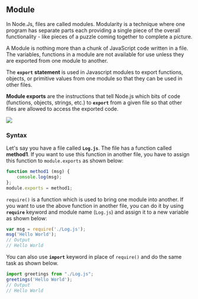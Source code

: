 ## Module

In Node.Js, files are called modules. Modularity is a technique where one program has separate parts each providing a single piece of the overall functionality - like pieces of a puzzle coming together to complete a picture. 

A Module is nothing more than a chunk of JavaScript code written in a file. The variables, functions in a module are not available for use unless they are exported from one module to another.

The **`export`** **statement** is used in Javascript modules to export functions, objects, or primitive values from one module so that they can be used in other files.

**Module exports** are the instructions that tell Node.js which bits of code (functions, objects, strings, etc.) to **`export`** from a given file so that other files are allowed to access the exported code.

![](https://s3.ap-south-1.amazonaws.com/appdev.konfinity.com/Nodejs+/module1.png)

### Syntax

Let's say you have a file called **`Log.js`**. The file has a function called **method1**. If you want to use this function in another file, you have to assign this function to `module.exports` as shown below:

```js
function method1 (msg) { 
    console.log(msg);
};
module.exports = method1;
```
`require()` is a function which is used to bring one module into another. If you want to use the above function in another file, you can do it by using **`require`** keyword and module name (`Log.js`) and assign it to a new variable as shown below:

```js
var msg = require('./Log.js'); 
msg('Hello World');
// Output
// Hello World
```
You can also use **`import`** keyword in place of `require()` and do the same task as shown below.

```js
import greetings from "./Log.js"; 
greetings('Hello World');
// Output
// Hello World
```